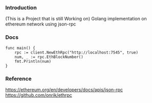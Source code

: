 ### Introduction
(This is a Project that is still Working on)
Golang implementation on ethereum network using json-rpc 

### Docs
~~~
func main() {
	rpc := client.NewEthRpc("http://localhost:7545", true)
	num, _ := rpc.EthBlockNumber()
	fmt.Println(num)
}
~~~

### Reference
https://ethereum.org/en/developers/docs/apis/json-rpc
https://github.com/onrik/ethrpc
